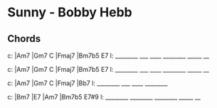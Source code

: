 
# Sunny - Bobby Hebb

## Chords

c: |Am7     |Gm7 C   |Fmaj7   |Bm7b5 E7
l:  ________ ___ ____ ________ _____ __

c: |Am7     |Gm7 C   |Fmaj7   |Bm7b5 E7
l:  ________ ___ ____ ________ _____ __

c: |Am7     |Gm7 C   |Fmaj7   |Bb7
l:  ________ ___ ____ ________ 

c: |Bm7     |E7      |Am7     |Bm7b5 E7#9
l:  ________ ________ ________ _____ __